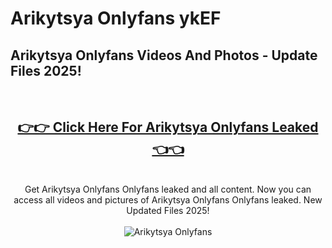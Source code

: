# Arikytsya Onlyfans ykEF

<h2>Arikytsya Onlyfans Videos And Photos - Update Files 2025!</h2>
<br>
<div align="center">
<h2><a href="https://213.232.235.80/live/video.php?q=arikytsya-onlyfans" rel="nofollow">👉👉 Click Here For Arikytsya Onlyfans Leaked 👈👈</a></h2>

<br>
Get Arikytsya Onlyfans Onlyfans leaked and all content. Now you can access all videos and pictures of Arikytsya Onlyfans Onlyfans leaked. New Updated Files 2025!
<br>
<br>
<a href="https://213.232.235.80/live/video.php?q=arikytsya-onlyfans" rel="nofollow" data-target="animated-image.originalLink"><img src="https://i.imgur.com/dJHk4Zq.gif" alt="Arikytsya Onlyfans" style="max-width: 100%; display: inline-block;" data-target="animated-image.originalImage"></a>
</div>
<br>